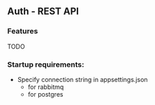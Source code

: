 ﻿## Auth - REST API

### Features
TODO
### Startup requirements:
- Specify connection string in appsettings.json
    - for rabbitmq
    - for postgres


